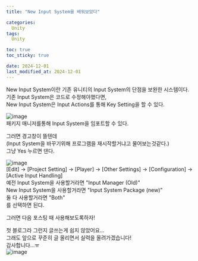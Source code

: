 ```yaml
---
title: "New Input System을 배워보았다"

categories: 
  Unity
tags:
  Unity

toc: true
toc_sticky: true

date: 2024-12-01
last_modified_at: 2024-12-01
---
```

New Input System이란 기존 유니티의 Input System의 단점을 보완한 시스템이다.  
기존 Input System은 코드로 수정해야했다면,  
New Input System은 Input Actions를 통해 Key Setting을 할 수 있다.  

![image](https://github.com/user-attachments/assets/5141b2d0-4a6d-4cd7-9d89-d1c5c2652cc9)  
패키지 매니저를통해 Input System을 임포트할 수 있다.  

그러면 경고창이 뜰텐데  
(Input System을 바꾸기위해 프로그램을 재시작할거냐고 물어보는것같다.)  
그냥 Yes 누르면 댄다.  

![image](https://github.com/user-attachments/assets/8a0d1d12-9481-4bfd-bdf4-946fe0e4f386)  
[Edit] -> [Project Setting] -> [Player] -> [Other Settings] -> [Configuration] -> [Active Input Handling]  
예전 Input System을 사용할거라면 "Input Manager (Old)"  
New Input System을 사용할거라면 "Input System Package (new)"  
둘 다 사용할거라면 "Both"  
를 선택하면 된댜.  

그러면 다음 포스팅 때 사용해보도록하자!  


첫 블로그라 그런지 글쓰는게 쉽지 않았어요...  
그래도 앞으로 꾸준히 글 올리면서 실력을 올려가겠습니다!  
감사합니다...ㅠ  
![image](https://github.com/user-attachments/assets/9cbda8c8-9146-4f78-967d-c6132e65324b)